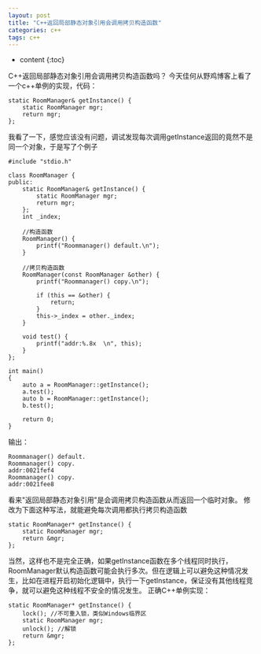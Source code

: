 ```yaml
---
layout: post
title: "C++返回局部静态对象引用会调用拷贝构造函数"
categories: c++
tags: c++
---
```


* content
{:toc}

C++返回局部静态对象引用会调用拷贝构造函数吗？
今天佳何从野鸡博客上看了一个c++单例的实现，代码：

```
static RoomManager& getInstance() {
	static RoomManager mgr;
	return mgr;
};
```

我看了一下，感觉应该没有问题，调试发现每次调用getInstance返回的竟然不是同一个对象，于是写了个例子
```
#include "stdio.h"

class RoomManager {
public:
	static RoomManager& getInstance() {
		static RoomManager mgr;
		return mgr;
	};
	int _index;

	//构造函数
	RoomManager() {
		printf("Roommanager() default.\n");
	}

	//拷贝构造函数
	RoomManager(const RoomManager &other) {
		printf("Roommanager() copy.\n");

		if (this == &other) {
			return;
		}
		this->_index = other._index;
	}

	void test() {
		printf("addr:%.8x  \n", this);
	}
};

int main()
{
	auto a = RoomManager::getInstance();
	a.test();
	auto b = RoomManager::getInstance();
	b.test();

    return 0;
}
```

输出：
```
Roommanager() default.
Roommanager() copy.
addr:0021fef4
Roommanager() copy.
addr:0021fee8
```
看来"返回局部静态对象引用"是会调用拷贝构造函数从而返回一个临时对象。
修改为下面这种写法，就能避免每次调用都执行拷贝构造函数
```
static RoomManager* getInstance() {
	static RoomManager mgr;
	return &mgr;
};
```

当然，这样也不是完全正确，如果getInstance函数在多个线程同时执行，RoomManager默认构造函数可能会执行多次。但在逻辑上可以避免这种情况发生，比如在进程开启初始化逻辑中，执行一下getInstance，保证没有其他线程竞争，就可以避免这种线程不安全的情况发生。
正确C++单例实现：
```
static RoomManager* getInstance() {
	lock(); //不可重入锁，类似Windows临界区
	static RoomManager mgr;
	unlock(); //解锁
	return &mgr;
};
```